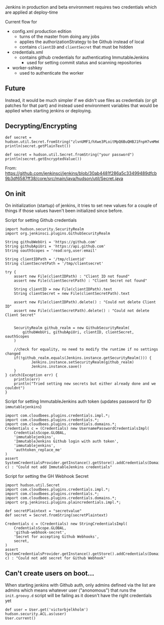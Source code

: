 Jenkins in production and beta environment requires two credentials which are applied at deploy-time

Current flow for

- config.xml production edition
  - turns of the master from doing any jobs
  - applies the authorizationStrategy to be Github instead of local
  - contains `clientID` and `clientSecret` that must be hidden
- credentials.xml
  - contains github credentials for authenticating ImmutableJenkins
    - used for setting commit status and scanning repositories
- worker-sshkey
  - used to authenticate the worker

## Future

Instead, it would be much simpler if we didn't use files as credentials (or git patches for that part) and instead used environment variables that would be applied when starting jenkins or deploying.

## Decrypting/Encrypting

```
def secret = hudson.util.Secret.fromString("zlvnUMF1/hXwe3PLoitMpQ6BuQHBJ1FnpH7vmMmQ2qk=")
println(secret.getPlainText())

def secret = hudson.util.Secret.fromString("your password")
println(secret.getEncryptedValue())
```

From: https://github.com/jenkinsci/jenkins/blob/30ab4481f286a5c33499489dfcb9b3df6587ff38/core/src/main/java/hudson/util/Secret.java

## On init

On initialization (startup) of jenkins, it tries to set new values for a couple
of things if those values haven't been initialized since before.

Script for setting Github credentials

```
import hudson.security.SecurityRealm
import org.jenkinsci.plugins.GithubSecurityRealm

String githubWebUri = 'https://github.com'
String githubApiUri = 'https://api.github.com'
String oauthScopes = 'read:org,user:email'

String clientIDPath = '/tmp/clientid'
String clientSecretPath = '/tmp/clientsecret'

try {
	assert new File(clientIDPath) : "Client ID not found"
	assert new File(clientSecretPath) : "Client Secret not found"

	String clientID = new File(clientIDPath).text
	String clientSecret = new File(clientSecretPath).text

	assert new File(clientIDPath).delete() : "Could not delete Client ID"
	assert new File(clientSecretPath).delete() : "Could not delete Client Secret"


	SecurityRealm github_realm = new GithubSecurityRealm(
		githubWebUri, githubApiUri, clientID, clientSecret, oauthScopes
	)

	//check for equality, no need to modify the runtime if no settings changed
	if(!github_realm.equals(Jenkins.instance.getSecurityRealm())) {
			Jenkins.instance.setSecurityRealm(github_realm)
			Jenkins.instance.save()
	}
} catch(Exception err) {
	println(err)
	println("Tried setting new secrets but either already done and we couldnt")
}
```

Script for setting ImmutableJenkins auth token (updates password for ID `immutablejenkins`)

```
import com.cloudbees.plugins.credentials.impl.*;
import com.cloudbees.plugins.credentials.*;
import com.cloudbees.plugins.credentials.domains.*;
Credentials c = (Credentials) new UsernamePasswordCredentialsImpl(
	CredentialsScope.GLOBAL,
	'immutablejenkins',
	'ImmutableJenkins Github login with auth token',
	'immutablejenkins',
	'authtoken_replace_me'
)
assert SystemCredentialsProvider.getInstance().getStore().addCredentials(Domain.global(), c) : "Could not add ImmutableJenkins credentials"
```

Script for setting the GH Webhook Secret

```
import hudson.util.Secret
import com.cloudbees.plugins.credentials.impl.*;
import com.cloudbees.plugins.credentials.*;
import com.cloudbees.plugins.credentials.domains.*;
import org.jenkinsci.plugins.plaincredentials.impl.*;

def secretPlaintext = "secretvalue"
def secret = Secret.fromString(secretPlaintext)

Credentials c = (Credentials) new StringCredentialsImpl(
	CredentialsScope.GLOBAL,
	'github-webhook-secret',
	'Secret for accepting Github Webhooks',
	secret,
)
assert SystemCredentialsProvider.getInstance().getStore().addCredentials(Domain.global(), c) : "Could not add secret for Github Webhook"
```

## Can't create users on boot...

When starting jenkins with Github auth, only admins defined via the list are
admins which means whatever user ("anonomous") that runs the `init.groovy.d`
script will be failing as it doesn't have the right credentials yet

```
def user = User.get('victorbjelkholm')
hudson.security.ACL.as(user)
User.current()
```
